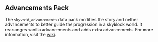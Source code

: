 ## Advancements Pack
The `skyvoid_advancements` data pack modifies the story and nether advancements to better guide the progression in a skyblock world. It rearranges vanilla advancements and adds extra advancements. For more information, visit the [wiki](https://github.com/BluePsychoRanger/SkyBlock_Collection/wiki).
